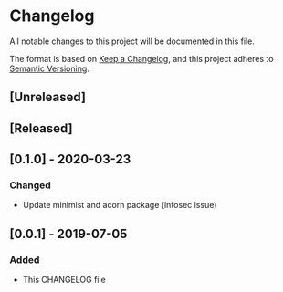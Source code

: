 # Changelog
All notable changes to this project will be documented in this file.

The format is based on [Keep a Changelog](https://keepachangelog.com/en/1.0.0/),
and this project adheres to [Semantic Versioning](https://semver.org/spec/v2.0.0.html).

## [Unreleased]

## [Released]

## [0.1.0] - 2020-03-23
### Changed
- Update minimist and acorn package (infosec issue)

## [0.0.1] - 2019-07-05
### Added
- This CHANGELOG file 
